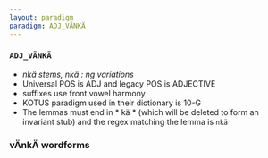 ```yaml
---
layout: paradigm
paradigm: ADJ_VÄNKÄ
---
```

### ` ADJ_VÄNKÄ `

* _nkä stems, nkä : ng variations_
* Universal POS is ADJ and legacy POS is ADJECTIVE
* suffixes use front vowel harmony
* KOTUS paradigm used in their dictionary is 10-G
* The lemmas must end in * kä * (which will be deleted to form an invariant stub) and the regex matching the lemma is ` nkä `

### vÄnkÄ wordforms


